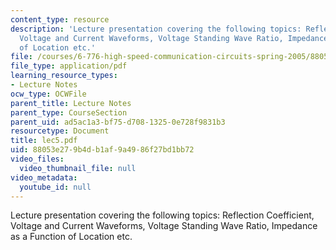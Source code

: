 ```yaml
---
content_type: resource
description: 'Lecture presentation covering the following topics: Reflection Coefficient,
  Voltage and Current Waveforms, Voltage Standing Wave Ratio, Impedance as a Function
  of Location etc.'
file: /courses/6-776-high-speed-communication-circuits-spring-2005/88053e279b4db1af9a4986f27bd1bb72_lec5.pdf
file_type: application/pdf
learning_resource_types:
- Lecture Notes
ocw_type: OCWFile
parent_title: Lecture Notes
parent_type: CourseSection
parent_uid: ad5ac1a3-bf75-d708-1325-0e728f9831b3
resourcetype: Document
title: lec5.pdf
uid: 88053e27-9b4d-b1af-9a49-86f27bd1bb72
video_files:
  video_thumbnail_file: null
video_metadata:
  youtube_id: null
---
```

Lecture presentation covering the following topics: Reflection Coefficient, Voltage and Current Waveforms, Voltage Standing Wave Ratio, Impedance as a Function of Location etc.

